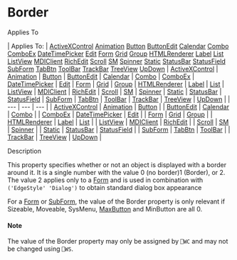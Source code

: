 




<h1 class="heading"><span class="name">Border</span></h1>

Applies To

| Applies To: | [ActiveXControl](./activexcontrol.md) [Animation](./animation.md) [Button](./button.md) [ButtonEdit](./buttonedit.md) [Calendar](./calendar.md) [Combo](./combo.md) [ComboEx](./comboex.md) [DateTimePicker](./datetimepicker.md) [Edit](./edit.md) [Form](./form.md) [Grid](./grid.md) [Group](./group.md) [HTMLRenderer](./htmlrenderer.md) [Label](./label.md) [List](./list.md) [ListView](./listview.md) [MDIClient](./mdiclient.md) [RichEdit](./richedit.md) [Scroll](./scroll.md) [SM](./sm.md) [Spinner](./spinner.md) [Static](./static.md) [StatusBar](./statusbar.md) [StatusField](./statusfield.md) [SubForm](./subform.md) [TabBtn](./tabbtn.md) [ToolBar](./toolbar.md) [TrackBar](./trackbar.md) [TreeView](./treeview.md) [UpDown](./updown.md) | [ActiveXControl](./activexcontrol.md) | [Animation](./animation.md) | [Button](./button.md) | [ButtonEdit](./buttonedit.md) | [Calendar](./calendar.md) | [Combo](./combo.md) | [ComboEx](./comboex.md) | [DateTimePicker](./datetimepicker.md) | [Edit](./edit.md) | [Form](./form.md) | [Grid](./grid.md) | [Group](./group.md) | [HTMLRenderer](./htmlrenderer.md) | [Label](./label.md) | [List](./list.md) | [ListView](./listview.md) | [MDIClient](./mdiclient.md) | [RichEdit](./richedit.md) | [Scroll](./scroll.md) | [SM](./sm.md) | [Spinner](./spinner.md) | [Static](./static.md) | [StatusBar](./statusbar.md) | [StatusField](./statusfield.md) | [SubForm](./subform.md) | [TabBtn](./tabbtn.md) | [ToolBar](./toolbar.md) | [TrackBar](./trackbar.md) | [TreeView](./treeview.md) | [UpDown](./updown.md) |
| --- | --- | ---  |
| [ActiveXControl](./activexcontrol.md) | [Animation](./animation.md) | [Button](./button.md) |
| [ButtonEdit](./buttonedit.md) | [Calendar](./calendar.md) | [Combo](./combo.md) |
| [ComboEx](./comboex.md) | [DateTimePicker](./datetimepicker.md) | [Edit](./edit.md) |
| [Form](./form.md) | [Grid](./grid.md) | [Group](./group.md) |
| [HTMLRenderer](./htmlrenderer.md) | [Label](./label.md) | [List](./list.md) |
| [ListView](./listview.md) | [MDIClient](./mdiclient.md) | [RichEdit](./richedit.md) |
| [Scroll](./scroll.md) | [SM](./sm.md) | [Spinner](./spinner.md) |
| [Static](./static.md) | [StatusBar](./statusbar.md) | [StatusField](./statusfield.md) |
| [SubForm](./subform.md) | [TabBtn](./tabbtn.md) | [ToolBar](./toolbar.md) |
| [TrackBar](./trackbar.md) | [TreeView](./treeview.md) | [UpDown](./updown.md) |


Description


This property specifies whether or not an object is displayed with a border around it. It is a single number with the value 0 (no border)1 (Border), or 2. The value 2 applies only to a [Form](./form.md) and is used in combination with `('EdgeStyle' 'Dialog')` to obtain standard dialog box appearance


For a [Form](./form.md) or [SubForm](./subform.md), the value of the Border property is only relevant if Sizeable, Moveable, SysMenu, [MaxButton](maxbutton.md) and MinButton are all 0.

#### Note


The value of the Border property may only be assigned by `⎕WC` and may not be changed using `⎕WS`.



